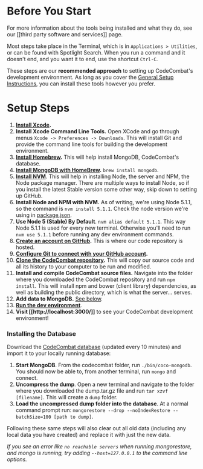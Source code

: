 # Before You Start

For more information about the tools being installed and what they do, see our [[third party software and services]] page.

Most steps take place in the Terminal, which is in `Applications > Utilities`, or can be found with Spotlight Search. When you run a command and it doesn't end, and you want it to end, use the shortcut `Ctrl-C`.

These steps are our **recommended approach** to setting up CodeCombat's development environment. As long as you cover the [General Setup Instructions](https://github.com/codecombat/codecombat/wiki/Dev-Setup:-General-Information#general-setup-instructions), you can install these tools however you prefer.

# Setup Steps

1. **[Install Xcode](http://itunes.apple.com/us/app/xcode/id497799835?ls=1&mt=12).**
1. **Install Xcode Command Line Tools.** Open XCode and go through menus `Xcode -> Preferences -> Downloads`. This will install Git and provide the command line tools for building the development environment.
1. **[Install Homebrew](http://brew.sh/).** This will help install MongoDB, CodeCombat's database.
1. **[Install MongoDB with HomeBrew]((https://docs.mongodb.org/manual/tutorial/install-mongodb-on-os-x/)).** `brew install mongodb`.
1. **[Install NVM](https://github.com/creationix/nvm#install-script)**. This will help in installing Node, the server and NPM, the Node package manager. There are multiple ways to install Node, so if you install the latest Stable version some other way, skip down to setting up GitHub.
1. **Install Node and NPM with NVM.** As of writing, we're using Node 5.1.1, so the command is `nvm install 5.1.1`. Check the node version we're using in [package.json](https://github.com/codecombat/codecombat/blob/master/package.json).
1. **Use Node 5 (Stable) By Default**. `nvm alias default 5.1.1`. This way Node 5.1.1 is used for every new terminal. Otherwise you'll need to run `nvm use 5.1.1` before running any dev environment commands.
1. **[Create an account on GitHub](https://github.com/join).** This is where our code repository is hosted.
1. **[Configure Git to connect with your GitHub account](https://help.github.com/articles/set-up-git/).**
1. **[Clone the CodeCombat repository](https://help.github.com/articles/cloning-a-repository/).** This will copy our source code and all its history to your computer to be run and modified.
1. **Install and compile CodeCombat source files.** Navigate into the folder where you downloaded the CodeCombat repository and run `npm install`. This will install npm and bower (client library) dependencies, as well as building the public directory, which is what the server... serves.
1. **Add data to MongoDB.** [See below](#installing-the-database).
1. **[Run the dev environment](https://github.com/codecombat/codecombat/wiki/Dev-Setup:-General-Information#running-the-environment)**.
1. **Visit [[http://localhost:3000/]]** to see your CodeCombat development environment!

### Installing the Database

Download the [CodeCombat database](http://analytics.codecombat.com:8080/dump.tar.gz) (updated every 10 minutes) and import it to your locally running database:

1. **Start MongoDB**. From the codecombat folder, run `./bin/coco-mongodb`. You should now be able to, from another terminal, run `mongo` and connect.
1. **Uncompress the dump**. Open a new terminal and navigate to the folder where you downloaded the dump.tar.gz file and run `tar xzvf [filename]`. This will create a `dump` folder.
1. **Load the uncompressed dump folder into the database**. At a normal command prompt run: `mongorestore --drop --noIndexRestore --batchSize=100 [path to dump]`.

Following these same steps will also clear out all old data (including any local data you have created) and replace it with just the new data.

*If you see an error like `no reachable servers` when running mongorestore, and mongo is running, try adding `--host=127.0.0.1` to the command line options.*